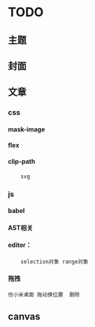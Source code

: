 # TODO

## 主题
## 封面


## 文章

### css 

#### mask-image	
#### flex 
#### clip-path
        svg


### js
#### babel
#### AST相关
#### editor：
		selection对象 range对象
#### 拖拽
	仿小米桌面 拖动换位置  删除


## canvas
